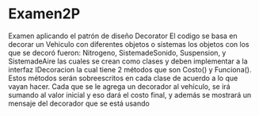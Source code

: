 # Examen2P
Examen aplicando el patrón de diseño Decorator
El codigo se basa en decorar un Vehiculo con diferentes objetos o sistemas
los objetos con los que se decoró fueron: Nitrogeno, SistemadeSonido, Suspension,
y SistemadeAire las cuales se crean como clases y deben implementar a la interfaz
IDecoracion la cual tiene 2 métodos que son Costo() y Funciona(). Estos métodos
serán sobreescritos en cada clase de acuerdo a lo que vayan hacer.
Cada que se le agrega un decorador al vehículo, se irá sumando al valor inicial y eso
dará el costo final, y además se mostrará un mensaje del decorador que se está usando
